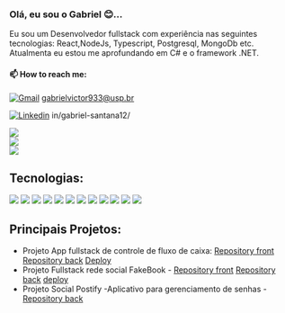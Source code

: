 ### Olá, eu sou o Gabriel 😊...
Eu sou um Desenvolvedor fullstack com experiência nas seguintes tecnologias: React,NodeJs, Typescript, Postgresql, MongoDb etc.
Atualmenta eu estou me aprofundando em C# e o framework .NET. 
#### 📫 How to reach me: 

[![Gmail](https://img.shields.io/badge/Gmail-D14836?style=for-the-badge&logo=gmail&logoColor=white)](https://criarmeulink.com.br/u/1677002423) gabrielvictor933@usp.br

[![Linkedin](https://img.shields.io/badge/LinkedIn-0077B5?style=for-the-badge&logo=linkedin&logoColor=white)](https://img.shields.io/badge/LinkedIn-0077B5?style=for-the-badge&logo=linkedin&logoColor=white) in/gabriel-santana12/


<div>
 <img align=center src= "https://github-readme-stats.vercel.app/api?username=gabriel-victor933&show_icons=true&theme=radical&card_width=450">
 <br />
 <img align="center" src= "https://github-readme-stats.vercel.app/api/top-langs/?username=gabriel-victor933&layout=compact&theme=radical&card_width=400">
 <br />
 <img align="center" src= "https://streak-stats.demolab.com?user=gabriel-victor933&theme=radical">
</div>




## Tecnologias: 
[![](https://img.shields.io/badge/JavaScript-F7DF1E?style=for-the-badge&logo=javascript&logoColor=black)]()
[![](https://img.shields.io/badge/HTML5-E34F26?style=for-the-badge&logo=html5&logoColor=white)]()
[![](https://img.shields.io/badge/CSS3-1572B6?style=for-the-badge&logo=css3&logoColor=white)]()
[![](https://img.shields.io/badge/React-20232A?style=for-the-badge&logo=react&logoColor=61DAF)]()
[![](https://img.shields.io/badge/React_Router-CA4245?style=for-the-badge&logo=react-router&logoColor=white)]()
[![](https://img.shields.io/badge/GIT-E44C30?style=for-the-badge&logo=git&logoColor=white)]()
[![](https://img.shields.io/badge/GitHub-100000?style=for-the-badge&logo=github&logoColor=white)]()
[![](https://img.shields.io/badge/Bootstrap-563D7C?style=for-the-badge&logo=bootstrap&logoColor=white)]()
[![](https://img.shields.io/badge/Node.js-43853D?style=for-the-badge&logo=node.js&logoColor=white)]()
[![](	https://img.shields.io/badge/Express.js-404D59?style=for-the-badge)]()
[![](https://img.shields.io/badge/MongoDB-4EA94B?style=for-the-badge&logo=mongodb&logoColor=white)]()
[![](https://img.shields.io/badge/PostgreSQL-316192?style=for-the-badge&logo=postgresql&logoColor=white)]()


## Principais Projetos: 
- Projeto App fullstack de controle de fluxo de caixa: [Repository front](https://github.com/gabriel-victor933/projeto14-mywallet-front) [Repository back](https://github.com/gabriel-victor933/projeto14-mywallet-back) [Deploy](https://projeto14-mywallet-front-eosin-nine.vercel.app/) 
 - Projeto Fullstack rede social FakeBook - [Repository front](https://github.com/gabriel-victor933/projeto18-freela-front) [Repository back](https://github.com/gabriel-victor933/projeto18-freela-back) [deploy](https://projeto18-freela-front-7r1zsixk7-gabriel-victor933.vercel.app/)
 - Projeto Social Postify -Aplicativo para gerenciamento de senhas - [Repository back](https://github.com/gabriel-victor933/projeto23-drivenpass-nest) 
 

